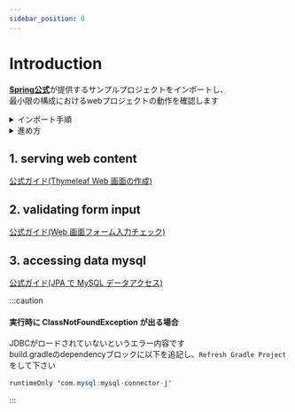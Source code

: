 ```yaml
---
sidebar_position: 0
---
```


# Introduction

[**Spring公式**](https://spring.io/guides)が提供するサンプルプロジェクトをインポートし、  
最小限の構成におけるwebプロジェクトの動作を確認します  

<details>
    <summary>インポート手順</summary>
    <div>

1. Eclipseの上部メニュー **File** > **New** > **Other** をクリックし、  
**Select a wizard**画面から**Spring Boot** > **Import Spring Getting Started Content** を選択し、`Next`

![import](./img/sample/import1.png)

2. 次の画面ではインポート対象のプロジェクト名で検索し、該当プロジェクトをクリックして下さい  
また、以下の項目が画面と一致していることを確認して下さい

|項目名|値|
|--|--|
|Build Type|Gradle|
|Code Sets|✅️Initial, ✅️Complete|
|Home Page|✅️Open|

確認できたら `Finish` をクリックし、しばらく待ちます


![import](./img/sample/import2.png)

3. プロジェクトエクスプローラに以下2つのプロジェクトがインポートされている事を確認してください  


![import](./img/sample/import3.png)

    </div>
</details>

<details>
    <summary>進め方</summary>
    <div>
インポート2つのプロジェクトは以下のように違いがあります。

- **gs**-[プロジェクト名]-**complete**  
特に編集等を加えなくても実行でき、動作するプロジェクト (例外あり)  
プロジェクト起動後はControllerのMappingURLを確認後ブラウザ等からリクエストを送り、動作確認してください

- **gs**-[プロジェクト名]-**initial**  
↑のcompleteを参考にして足りない箇所を補完して下さい  
最終的にcompleteと同じ様に動作することを確認します  


　
    </div>
</details>


## 1. serving web content
[公式ガイド(Thymeleaf Web 画面の作成)](https://spring.pleiades.io/guides/gs/serving-web-content)

## 2. validating form input
[公式ガイド(Web 画面フォーム入力チェック)](https://spring.pleiades.io/guides/gs/validating-form-input)

## 3. accessing data mysql
[公式ガイド(JPA で MySQL データアクセス)](https://spring.pleiades.io/guides/gs/accessing-data-mysql)

:::caution
#### 実行時に **ClassNotFoundException** が出る場合
JDBCがロードされていないというエラー内容です  
build.gradleのdependencyブロックに以下を追記し、`Refresh Gradle Project`をして下さい
```java
runtimeOnly 'com.mysql:mysql-connector-j'
```
:::
